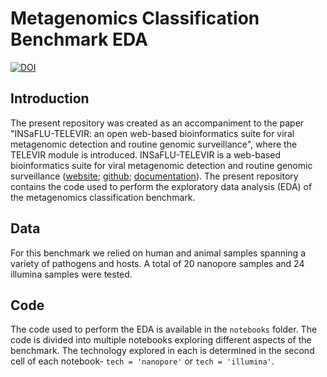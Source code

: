 # Metagenomics Classification Benchmark EDA

[![DOI](https://zenodo.org/badge/691998849.svg)](https://zenodo.org/badge/latestdoi/691998849)

## Introduction

The present repository was created as an accompaniment to the paper "INSaFLU-TELEVIR: an open web-based bioinformatics suite for viral metagenomic detection and routine genomic surveillance", where the TELEVIR module is introduced. INSaFLU-TELEVIR is a web-based bioinformatics suite for viral metagenomic detection and routine genomic surveillance ([website](https://insaflu.insa.pt/); [github](https://github.com/INSaFLU/); [documentation](https://insaflu.readthedocs.io/en/latest)). The present repository contains the code used to perform the exploratory data analysis (EDA) of the metagenomics classification benchmark.

## Data

For this benchmark we relied on human and animal samples spanning a variety of pathogens and hosts. A total of 20 nanopore samples and 24 illumina samples were tested.

## Code

The code used to perform the EDA is available in the `notebooks` folder. The code is divided into multiple notebooks exploring different aspects of the benchmark. The technology explored in each is determined in the second cell of each notebook- `tech = 'nanopore'` or `tech = 'illumina'`.
